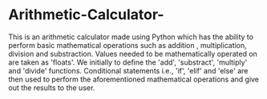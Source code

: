 # Arithmetic-Calculator-
This is an arithmetic calculator made using Python which has the ability to perform basic mathematical operations such as addition , multiplication, division and substraction. Values needed to be mathematically operated on are taken as 'floats'. 
We initially to define the 'add', 'substract', 'multiply' and 'divide' functions.
Conditional statements i.e., 'if', 'elif' and 'else' are then used to perform the aforementioned mathematical operations and give out the results to the user.
